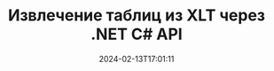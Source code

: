 ---
############################# Static ############################
layout: "auto-gen-parser"
date: 2024-02-13T17:01:11
draft: false
otherformats: ott pdf pps ppsx ppt pptx rtf tex vdx vsdm vsdx vssm vssx vstm vstx vsx

############################# Head ############################
head_title: "Извлечение таблиц из XLT и других файлов через .NET C# API"
head_description: "GroupDocs.Parser for .NET API позволяет программистам извлекать таблицы из PDF, DOC, DOCX, PPT, PPTX, EML, MSG, XLS, XLSX, CSV, ODT, RTF и многих других типов документов в приложениях .NET."

############################# Header ############################
title: "Извлечение таблиц из XLT через .NET C# API"
description: "GroupDocs.Parser for .NET API позволяет программистам извлекать таблицы из документов или страниц PDF, DOC, DOCX, PPT, PPTX, EML, MSG, XLS, XLSX, CSV, ODT, RTF и EPUB."
bg_image: "https://cms.admin.containerize.com/templates/aspose/App_Themes/V3/images/bg/header1.png"
bg_overlay: false
button:
    enable: true
    icon: "fas fa-arrow-down"
    label: "Скачать бесплатную пробную версию"
    link: "https://downloads.groupdocs.com/parser/net"

############################# SubMenu ############################
submenu:
    enable: true

    left:
        img_alt: "GroupDocs.Parser for .NET"
        image: "https://cms.admin.containerize.com/templates/groupdocs/images/product-logos/90x90-noborder/groupdocs-parser-net.png"
        product: "GroupDocs.Parser"
        platform: ".NET"

    middle:
        button:

            # button loop
            - link: "https://apireference.groupdocs.com/parser/net"
              text: "Справочник по API"

            # button loop
            - link: "https://github.com/groupdocs-parser"
              text: "Примеры кода"

            # button loop
            - link: "https://products.groupdocs.app/parser/family"
              text: "Живые демонстрации"

            # button loop
            - link: "https://purchase.groupdocs.com/pricing/parser/net"
              text: "Цены"

    right:
        link_download: "https://downloads.groupdocs.com/parser"
        link_learn: "https://docs.groupdocs.com/parser/net"
        link_buy: "https://purchase.groupdocs.com"

############################# About ############################
about:
    enable: true
    title: "Как извлечь таблицы из файлов XLT с помощью API .NET?"
    content: |
        Таблица представляет собой набор ячеек, расположенных в строках и столбцах. Таблицы играют очень важную роль в хранении, а также организации подробных или сложных данных, позволяя пользователям легко читать и просматривать их. Таблицы можно использовать по-разному, например, для создания списков, сравнения информации, выравнивания данных, группировки информации, выделения тенденций или закономерностей в данных и многих других. GroupDocs.Parser for .NET — это полезный API, который позволяет программистам разрабатывать решения для извлечения таблиц, текста и изображений из различных типов поддерживаемых форматов документов, таких как PDF, электронные письма, электронные книги, Word (DOC, DOCX), PowerPoint ( PPT, PPTX), Excel (XLS, XLSX), электронные письма (EML, MSG) и многие другие. .NET API включает в себя несколько важных функций для работы с таблицами, таких как извлечение всех таблиц из документов, извлечение таблицы с определенной страницы, получение данных ячейки таблицы, получение общего количества строк и столбцов таблицы, получение строки высота, печать данных таблицы и многое другое.
        
        

############################# Steps ############################
steps:
    enable: true
    title_left: "Извлечь таблицы из XLT в .NET"
    content_left: |
        [GroupDocs.Parser for .NET](/ru/parser/net/) позволяет разработчикам C# извлекать таблицы из файла XLT, выполняя несколько простых шагов.
        
        * Создать объект [Parser](https://reference.groupdocs.com/net/parser/groupdocs.parser/parser) для исходного документа;
        * Проверьте, поддерживает ли документ извлечение таблицы;
        * Создайте экземпляры классов [PageTableAreaOptions](https://reference.groupdocs.com/parser/net/groupdocs.parser.options/pagetableareaoptions/) и [TemplateTableLayout](https://reference.groupdocs.com/parser/net/groupdocs.parser.templates/templatetablelayout/) для задания макета таблиц
        * Вызовите метод [GetTables](https://reference.groupdocs.com/parser/net/groupdocs.parser/parser/methods/gettables) и получите коллекцию [PageTableArea](https://reference.groupdocs.com/parser/net/groupdocs.parser.data/pagetablearea) объектов;

    title_right: "Узнать больше про извлечение таблиц"
    content_right: |
        * <a href="https://docs.groupdocs.com/parser/net/extract-tables-from-document/">Как извлечь таблицы из документа в C#</a>
        * <a href="https://docs.groupdocs.com/parser/net/extract-tables-from-document-page/">Как извлечь таблицы из страницы документа в C#</a>
 
    code: |
     {{% parser/additional-styles %}}
     {{< parser/code-parser title="Как извлечь таблицы из файла XLT, используя пример кода C#">}}

        ```csharp    
        // Извлечение таблиц из файла XLT с помощью API GroupDocs.Parser
        // Создайте экземпляр класса Parser
        using (Parser parser = new Parser(filePath)) {
            // Проверьте, поддерживает ли документ извлечение таблицы
            if (!parser.Features.Tables) {
                Console.WriteLine("Документ не поддерживает извлечение таблиц.");
                return;
            }
            // Создадим раскладку столов
            TemplateTableLayout layout = new TemplateTableLayout(
                new double[] { 50, 95, 275, 415, 485, 545 },
                new double[] { 325, 340, 365, 395 });
            // Создайте параметры для извлечения таблицы
            PageTableAreaOptions options = new PageTableAreaOptions(layout);
            // Извлечение таблиц из документа.
            IEnumerable<PageTableArea> tables = parser.GetTables(options);
            // Итерация по таблицам
            foreach (PageTableArea t in tables) {
                // Перебирать строки
                for (int row = 0; row < t.RowCount; row++) {
                    // Итерация по столбцам
                    for (int column = 0; column < t.ColumnCount; column++) {
                        // Получить ячейку таблицы
                        PageTableAreaCell cell = t[row, column];
                        if (cell != null) {
                            // Распечатать текст ячейки таблицы
                            Console.Write(cell.Text);
                            Console.Write(" | ");
                        }
                    }
                    Console.WriteLine();
                }
                Console.WriteLine();
            }
        }
        ```
     {{< /parser/code-parser >}}

############################# More ############################
more:
    enable: true
    title_left: "Системные Требования"
    content_left: |
        GroupDocs.Parser for .NET API поддерживаются на всех основных платформах и операционных системах. Перед выполнением приведенного ниже кода убедитесь, что в вашей системе установлены следующие предварительные компоненты.
        
        * Операционные системы: Microsoft Windows, Linux, MacOS
        * Среды разработки: Microsoft Visual Studio, Xamarin, MonoDevelop
        * Фреймворки
        * Загрузите последнюю версию GroupDocs.Parser for .NET из [Nuget](https://www.nuget.org/packages/groupdocs.parser)

    title_right: "Зачем использовать GroupDocs.Parser for .NET"
    content_right: |
        * Поддержка извлечения простого текста из любых поддерживаемых документов    
        * Парсинг документов по пользовательским шаблонам    
        * Полная поддержка извлечения структурированного текста    
        * Текстовый поиск по ключевому слову и регулярному выражению    
        * Извлечение форматированного текста, метаданных, изображений, контейнеров и вложений    
        * Извлечение оглавления для некоторых поддерживаемых форматов документов    
        * Парсинг данных форм из PDF-документов    
        * Извлечение гиперссылок из документа   

############################# About Formats ############################
about_formats:
    enable: true

############################# More Formats ############################
more_formats:
    enable: true
    title: "Извлечение таблиц из других форматов документов"
    content: |
        .NET API анализа документов и сканирования таблиц форматов файлов и изображений. Извлеките данные для некоторых популярных форматов файлов, как указано ниже.

############################# Back to top ###############################
back_to_top:
    enable: true
---